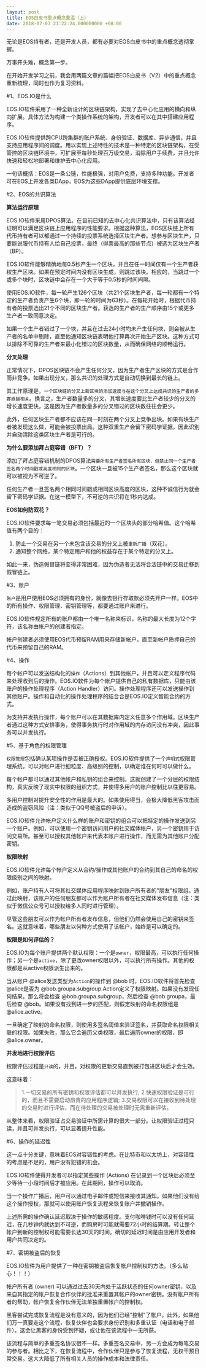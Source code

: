 ```yaml
---
layout: post
title: EOS白皮书重点概念重温（上）
date: 2018-07-03 21:22:24.000000000 +08:00
---
```


无论是EOS持有者，还是开发人员，都有必要对EOS白皮书中的重点概念透彻掌握。

万事开头难，概念第一步。

在开始开发学习之前，我会用两篇文章的篇幅把EOS白皮书（V2）中的重点概念重新梳理，同时也作为复习资料。

#1、EOS.IO是什么

EOS.IO软件采用了一种全新设计的区块链架构，实现了去中心化应用的横向和纵向扩展。具体方法为构建一个类操作系统的架构，开发者可以在其中搭建应用程序。

EOS.IO软件提供跨CPU跨集群的账户系统、身份验证、数据库、异步通信，并且支持应用程序间的调度。用以实现上述特性的技术是一种特定的区块链架构，在受管控的区块链环境中，可扩展至每秒处理百万级交易，消除用户手续费，并且允许快速和轻松地部署和维护去中心化应用。

一句话概括：EOS是一条公链，性能极强，对用户免费，支持多种功能。开发者可在EOS上开发各类DApp，EOS为这些DApp提供底层环境支撑。

#2、EOS的共识算法

**算法运行原理**

EOS.IO软件采用DPOS算法。在目前已知的去中心化共识算法中，只有该算法经证明可以满足区块链上应用程序的性能要求。根据这种算法，EOS区块链上所有代币持有者可以都通过一个持续的投票系统选择区块生产者。想参与区块生产，只要能说服代币持有人给自己投票，最终（得票最高的那些节点）被选为区块生产者（BP）。

EOS.IO软件能够精确地每0.5秒产生一个区块，并且在任一时间仅有一个生产者获权生产区块。如果在预定时间内没有区块生成，则跳过该块。相应的，当跳过一个或多个块时，区块链中会存在一个大于等于0.5秒的时间间隔。

使用EOS.IO软件，每一轮产生126个区块（共21个区块生产者，每一轮都有一个特定的生产者负责产生6个块，即一轮的时间为63秒）。在每轮开始时，根据代币持有者的投票选出21个不同的区块生产者。获选的生产者的生产顺序由15个或更多生产者一致同意决定。

如果一个生产者错过了一个块，并且在过去24小时均未产生任何块，则会被从生产者的名单中剔除，直至他通知区块链表明他打算再次开始生产区块。这种方式可以排除不可靠的生产者来最小化错过的区块数量，从而确保网络的顺畅运行。

**分叉处理**

正常情况下，DPOS区块链不会产生任何分叉，因为生产者生产区块的方式是合作而非竞争。如果出现分叉，那么共识的处理方式是自动切换到最长的链上。

其工作原理是，`一个区块链的分叉上新区块的添加速度与在这个分叉上达成共识的生产者的多寡直接相关`。换言之，生产者数量多的分叉，其增长速度要比生产者较少的分叉的增长速度更快，这是因为生产者数量多的分叉错过的区块数往往会更少。

此外，任何区块生产者都不应该在同一时刻在两个分叉上竞争出块。如果有块生产者被发现这么做，可能会被投票出局。这种双重生产会留下密码学证据，因此识别并自动清除这类区块生产者是可行的。

**为什么要添加拜占庭容错（BFT）？**

添加了拜占庭容错机制的DPOS算法`需要所有生产者签名所有区块，但禁止同一个生产者签名两个时间戳或高度相同的区块`。一个区块一旦被15个生产者签名，那么这个区块就可以被视为不可逆了。

任何生产者一旦签名两个相同时间戳或相同区块高度的区块，这种不诚信行为就会留下密码学证据。在这一模型下，不可逆的共识将在1秒内达成。

**EOS如何防双花？**

EOS.IO软件要求每一笔交易必须包括最近的一个区块头的部分哈希值。这个哈希值有两个目的：

1. 防止一个交易在另一个未包含该交易的分叉上被`重新广播`（双花）。
2. 通知整个网络，某个特定用户和他的权益存在于某个特定的分叉上。

如此一来，伪造假冒链将变得非常困难，因为伪造者无法将合法链中的交易迁移到假冒链上。

#3、账户

`账户`是用户使用EOS必须拥有的身份，就像去银行存取款必须先开户一样。EOS中的所有操作、权限管理、密钥管理等，都要通过账户来进行。

EOS.IO软件规定所有的账户都由一个唯一名称来标识，名称的最大长度为12个字符，该名称由帐户的创建者指定。

帐户创建者必须使用EOS代币预留RAM用来存储新帐户，直至新帐户质押自己的代币来预留自己的RAM。

#4、操作

每个帐户可以发送结构化的`操作`（Actions）到其他帐户，并且可以定义程序代码来处理收到后的操作。EOS.IO软件为每个帐户提供自己的私有数据库，只能由该账户的操作处理程序（Action Handler）访问。操作处理程序还可以发送操作到其他账户。操作和自动化的操作处理程序的结合合是EOS.IO定义智能合约的方式。

为支持并发执行操作，每个账户可以在其数据库内定义任意多个作用域。区块生产者通过这种方式安排事务，使得事务执行时对作用域的内存访问没有冲突，因此事务可以并发执行。

#5、基于角色的权限管理

`权限管理`包括确认某项操作是否被正确授权。EOS.IO软件提供了一个`声明式`权限管理系统，可以对帐户进行细粒度、高级别的控制，以确定谁在何时可以做什么。

每个帐户都可以通过其他帐户和私钥的组合来控制。这就创建了一个分层的权限结构，真实反映了现实中权限的组织方式，并使得多用户的账户控制比以往更容易。

多用户控制对提升安全性的作用是最大的。如果使用得当，会极大降低黑客攻击而造成的盗窃风险（注：类似于QQ号被盗后的申诉）。

EOS.IO软件允许帐户定义什么样的账户和密钥的组合可以把特定的操作发送到另一个账户。例如，可以使用一个密钥访问用户的社交媒体帐户，另一个密钥用于访问交易所。甚至可以授权其他帐户来代表本账户进行操作，而无需为其他账户分配密钥。

**权限映射**

EOS.IO软件允许每个帐户定义从合约/操作或其他账户的合约到其自己的命名的权限级别之间的映射。

例如，账户持有人可将其社交媒体应用程序映射到账户所有者的"朋友"权限组。通过此映射，该账户的任何朋友都可以作为账户所有者在社交媒体发布信息（注：类似于微信公众号可以授权给多人同时进行管理）。

尽管这些朋友可以作为帐户所有者发布信息，但他们仍然会使用自己的密钥来签名。这就意味着，哪些朋友以何种方式使用了该帐户，始终是可以确定的。

**权限是如何评估的？**

EOS.IO为每个账户提供两个默认权限：一个是`owner`，权限最高，可以执行任何操作；另一个是`active`，除了更改owner权限以外，可以执行所有操作。其他的权限都是从active权限派生出来的。

当从账户 @alice发送类型为`Action`的操作到 @bob 时，EOS.IO软件将首先检查@alice是否为 @bob.groupa.subgroup.Action定义了权限映射。如果没有发现任何结果，那么将会检查 @bob.groupa.subgroup，然后检查 @bob.groupa，最后检查 @bob。如果没有找到进一步的匹配，则假定映射的命名权限组是 @alice.active。

一旦确定了映射的命名权限，则使用多签名阈值来验证签名，并获取命名权限相关联的权限。如果失败，那么它会遍历父类权限，最后遍历owner的权限，即 @alice.owner。

**并发地进行权限评估**

权限评估过程是`只读`的，并且，对权限的更新交易直到被打包进区块后才会生效。

这意味着：

> 1.一切交易的所有密钥和权限评估都可以并发执行;
2.快速权限验证是可行的，而且不需要启动昂贵的应用程序逻辑;
3.交易权限可以在接收到待处理的交易时进行评估，而在待处理的交易被处理时无需重新评估。

从整体来看，权限验证占交易验证中所需计算的很大一部分。让权限验证过程只读，并且可并发执行，可以显著提升性能。

#6、操作的延迟性

这一点十分关键，意味着EOS对容错性的考虑。在比特币和以太坊上，对容错性的考虑是不足的，用户没有犯错的机会。

EOS.IO软件使得开发者可以指定某些操作 (Actions) 在记录到一个区块后必须至少等待一小段时间后才被应用。在此期间，操作可以取消。

当一个操作广播后，用户可以通过电子邮件或短信来接收其通知。如果他们没有给这个操作授权，那就可以使用账户恢复流程来恢复账户并撤销操作。

上述所需的操作确认延迟取决于操作的敏感程度。支付咖啡钱时可以没有任何延迟，在几秒钟内就达到不可逆，而购房时可能就需要72小时的结算期。转让整个帐户到新的控制权可能需要长达30天的时间。确切的延迟时间是由应用开发者和用户共同决定的。

#7、密钥被盗后的恢复

EOS.IO软件为用户提供了一种在密钥被盗后恢复帐户控制权的方法。（多么贴心！！！）

帐户所有者 (owner) 可以通过过去30天内处于活跃状态的任何owner密钥，以及来自其指定的帐户恢复合作伙伴的批准来重置其帐户的owner密钥。没有帐户所有者的帮助，帐户恢复合作伙伴无法单独重置帐户的控制权。

黑客尝试完成恢复流程是没有意义的，因为他们已经"控制"了帐户。此外，如果他们万一真要走这个流程，恢复伙伴也会要求身份识别和多重认证（电话和电子邮件）。这会让黑客的身份受到怀疑，或让他在该流程中一无所获。

该流程与简单的多重签名协议很不一样。多重签名交易中，另一方会成为每笔交易的参与者。相比之下，在恢复流程中，合作伙伴只是参与了恢复流程，无权干预日常交易。这大大降低了所有相关人员的操作成本和法律责任。